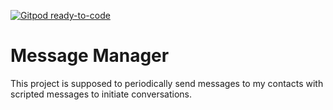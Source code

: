 [![Gitpod ready-to-code](https://img.shields.io/badge/Gitpod-ready--to--code-blue?logo=gitpod)](https://gitpod.io/#https://github.com/TylerKendrick/MessageManager)

# Message Manager

This project is supposed to periodically send messages to my contacts with scripted messages to initiate conversations.
